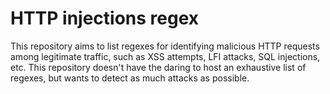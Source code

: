 # HTTP injections regex
This repository aims to list regexes for identifying malicious HTTP requests among legitimate traffic, such as XSS attempts, LFI attacks, SQL injections, etc. This repository doesn't have the daring to host an exhaustive list of regexes, but wants to detect as much attacks as possible.

